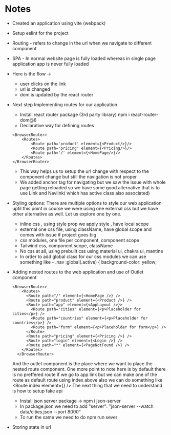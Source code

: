 # Notes

- Created an application using vite (webpack)
- Setup eslint for the project
- Routing - refers to change in the url when we navigate to different component
- SPA - In normal website page is fully loaded whereas in single page application app is never fully loaded
- Here is the flow ->
  - user clicks on the link
  - url is changed
  - dom is updated by the react router
- Next step Implementing routes for our application
  - Install react router package (3rd party library) npm i react-router-dom@6
  - Declarative way for defining routes
  ```
  <BrowserRouter>
      <Routes>
          <Route path='product' element={<Product/>}/>
          <Route path='pricing' element={<Pricing/>}/>
          <Route path='/' element={<HomePage/>}/>
      </Routes>
  </BrowserRouter>
  ```
  - This way helps us to setup the url change with respect to the component change but still the navigation is not proper
  - We added anchor tag for navigating but we saw the issue with whole page getting reloaded so we have some good alternative that is to use Link and Navlink( which has active class also associated)
- Styling options: There are multiple options to style our web application uptil this point in course we were using one external css but we have other alternative as well. Let us explore one by one.

  - inline css , using style prop we apply style , have local scope
  - external one css file, using className, have global scope and comes with issue if project goes big
  - css modules, one file per component, component scope
  - Tailwind css, component scope, className
  - No css at all, using prebuilt css using material ui, chakra ui, mantine
  - In order to add global class for our css modules we can use something like - .nav :global(.active) {
    background-color: yellow;

- Adding nested routes to the web application and use of Outlet component

  ```
  <BrowserRouter>
      <Routes>
        <Route path="/" element={<HomePage />} />
        <Route path="product" element={<Product />} />
        <Route path="app" element={<AppLayout />}>
          <Route path="cities" element={<p>Placeholder for cities</p>} />
          <Route path="countries" element={<p>Placeholder for countries</p>} />
          <Route path="form" element={<p>Placeholder for form</p>} />
        </Route>
        <Route path="pricing" element={<Pricing />} />
        <Route path="login" element={<Login />} />
        <Route path="*" element={<PageNotFound />} />
      </Routes>
    </BrowserRouter>
  ```

  And the outlet component is the place where we want to place the nested route component. One more point to note here is by default there is no preffered route if we go to app link but we can make one of the route as default route
  using index above also we can do something like <Route index element={<HomePage />} />
  The next thing that we need to understand is how to setup fake api

  - Install json server package -> npm i json-server
  - In package.json we need to add "server": "json-server --watch data/cities.json --port 8000"
  - To run the same we need to do npm run sever

- Storing state in url
